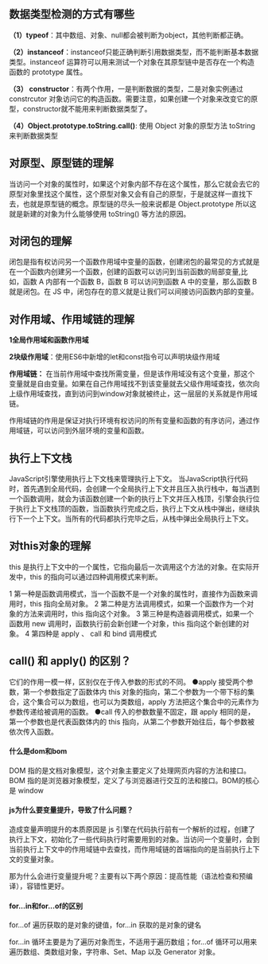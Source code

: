 ## **数据类型检测的方式有哪些**

**（1）typeof**：其中数组、对象、null都会被判断为object，其他判断都正确。

**（2）instanceof**：instanceof只能正确判断引用数据类型，而不能判断基本数据类型。instanceof 运算符可以用来测试一个对象在其原型链中是否存在一个构造函数的 prototype 属性。

**（3） constructor**：有两个作用，一是判断数据的类型，二是对象实例通过 constrcutor 对象访问它的构造函数。需要注意，如果创建一个对象来改变它的原型，constructor就不能用来判断数据类型了。

**（4）Object.prototype.toString.call()**: 使用 Object 对象的原型方法 toString 来判断数据类型

##  对原型、原型链的理解

当访问一个对象的属性时，如果这个对象内部不存在这个属性，那么它就会去它的原型对象里找这个属性，这个原型对象又会有自己的原型，于是就这样一直找下去，也就是原型链的概念。原型链的尽头一般来说都是 Object.prototype 所以这就是新建的对象为什么能够使用 toString() 等方法的原因。

## **对闭包的理解**

闭包是指有权访问另一个函数作用域中变量的函数，创建闭包的最常见的方式就是在一个函数内创建另一个函数，创建的函数可以访问到当前函数的局部变量,比如，函数 A 内部有一个函数 B，函数 B 可以访问到函数 A 中的变量，那么函数 B 就是闭包。在 JS 中，闭包存在的意义就是让我们可以间接访问函数内部的变量。

## **对作用域、作用域链的理解**

**1全局作用域和函数作用域**

**2块级作用域**：使用ES6中新增的let和const指令可以声明块级作用域

**作用域链：**
在当前作用域中查找所需变量，但是该作用域没有这个变量，那这个变量就是自由变量。如果在自己作用域找不到该变量就去父级作用域查找，依次向上级作用域查找，直到访问到window对象就被终止，这一层层的关系就是作用域链。

作用域链的作用是保证对执行环境有权访问的所有变量和函数的有序访问，通过作用域链，可以访问到外层环境的变量和函数。

## 执行上下文栈

JavaScript引擎使用执行上下文栈来管理执行上下文。
当JavaScript执行代码时，首先遇到全局代码，会创建一个全局执行上下文并且压入执行栈中，每当遇到一个函数调用，就会为该函数创建一个新的执行上下文并压入栈顶，引擎会执行位于执行上下文栈顶的函数，当函数执行完成之后，执行上下文从栈中弹出，继续执行下一个上下文。当所有的代码都执行完毕之后，从栈中弹出全局执行上下文。

## 对this对象的理解

this 是执行上下文中的一个属性，它指向最后一次调用这个方法的对象。在实际开发中，this 的指向可以通过四种调用模式来判断。

1 第一种是函数调用模式，当一个函数不是一个对象的属性时，直接作为函数来调用时，this 指向全局对象。
2 第二种是方法调用模式，如果一个函数作为一个对象的方法来调用时，this 指向这个对象。
3 第三种是构造器调用模式，如果一个函数用 new 调用时，函数执行前会新创建一个对象，this 指向这个新创建的对象。
4 第四种是 apply 、 call 和 bind 调用模式

## call() 和 apply() 的区别？

它们的作用一模一样，区别仅在于传入参数的形式的不同。
●apply 接受两个参数，第一个参数指定了函数体内 this 对象的指向，第二个参数为一个带下标的集合，这个集合可以为数组，也可以为类数组，apply 方法把这个集合中的元素作为参数传递给被调用的函数。
●call 传入的参数数量不固定，跟 apply 相同的是，第一个参数也是代表函数体内的 this 指向，从第二个参数开始往后，每个参数被依次传入函数。

#### **什么是dom和bom**

DOM 指的是文档对象模型，这个对象主要定义了处理网页内容的方法和接口。
BOM 指的是浏览器对象模型，定义了与浏览器进行交互的法和接口。BOM的核心是 window

#### **js为什么要变量提升，导致了什么问题？**

造成变量声明提升的本质原因是 js 引擎在代码执行前有一个解析的过程，创建了执行上下文，初始化了一些代码执行时需要用到的对象。当访问一个变量时，会到当前执行上下文中的作用域链中去查找，而作用域链的首端指向的是当前执行上下文的变量对象。

那为什么会进行变量提升呢？主要有以下两个原因：提高性能（语法检查和预编译），容错性更好。

#### **for...in和for...of的区别**

for…of 遍历获取的是对象的键值，for…in 获取的是对象的键名

for...in 循环主要是为了遍历对象而生，不适用于遍历数组；for...of 循环可以用来遍历数组、类数组对象，字符串、Set、Map 以及 Generator 对象。







